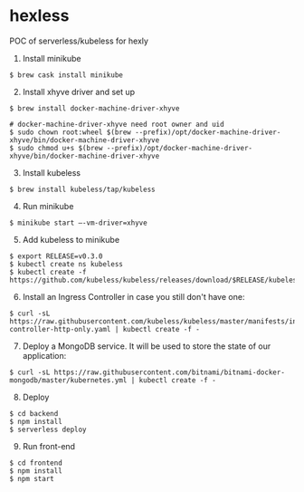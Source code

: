 # hexless
POC of serverless/kubeless for hexly

1. Install minikube
```console
$ brew cask install minikube
```

2. Install xhyve driver and set up
```console
$ brew install docker-machine-driver-xhyve

# docker-machine-driver-xhyve need root owner and uid
$ sudo chown root:wheel $(brew --prefix)/opt/docker-machine-driver-xhyve/bin/docker-machine-driver-xhyve
$ sudo chmod u+s $(brew --prefix)/opt/docker-machine-driver-xhyve/bin/docker-machine-driver-xhyve
```

3. Install kubeless
```console
$ brew install kubeless/tap/kubeless
```

4. Run minikube 
```console
$ minikube start —-vm-driver=xhyve
```

5. Add kubeless to minikube
```console
$ export RELEASE=v0.3.0
$ kubectl create ns kubeless
$ kubectl create -f https://github.com/kubeless/kubeless/releases/download/$RELEASE/kubeless-$RELEASE.yaml
```
6. Install an Ingress Controller in case you still don't have one:
```console
$ curl -sL https://raw.githubusercontent.com/kubeless/kubeless/master/manifests/ingress/ingress-controller-http-only.yaml | kubectl create -f - 
```
7. Deploy a MongoDB service. It will be used to store the state of our application:
```console
$ curl -sL https://raw.githubusercontent.com/bitnami/bitnami-docker-mongodb/master/kubernetes.yml | kubectl create -f -
```

8. Deploy
```console
$ cd backend
$ npm install
$ serverless deploy
```

9. Run front-end
```console
$ cd frontend
$ npm install
$ npm start
```

